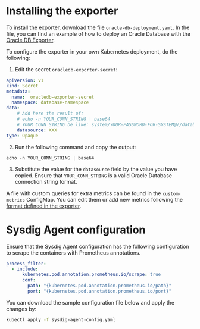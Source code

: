 # Installing the exporter
To install the exporter, download the file `oracle-db-deployment.yaml`. In the file, you can find an example of how to deploy an Oracle Database  with the [Oracle DB Exporter](https://github.com/iamseth/oracledb_exporter).

To configure the exporter in your own Kubernetes deployment, do the following:

1. Edit the secret `oracledb-exporter-secret`:
```yaml
apiVersion: v1
kind: Secret
metadata:
  name:  oracledb-exporter-secret
  namespace: database-namespace
data:
    # Add here the result of:
    # echo -n YOUR_CONN_STRING | base64
    # YOUR_CONN_STRING be like: system/YOUR-PASSWORD-FOR-SYSTEM@//database:1521/DB_SID.DB_DOMAIN
    datasource: XXX
type: Opaque
```
2. Run the following command and copy the output:
```
echo -n YOUR_CONN_STRING | base64
```

3. Substitute the value for the `datasource` field by the value you have copied. Ensure that `YOUR_CONN_STRING` is a valid Oracle Database connection string format.


A file with custom queries for extra metrics can be found in the `custom-metrics` ConfigMap. You can edit them or add new metrics following the [format defined in the exporter](https://github.com/iamseth/oracledb_exporter/blob/master/multi-metric-dual-example-labels.toml).

# Sysdig Agent configuration

Ensure that the Sysdig Agent configuration has the following configuration to scrape the containers with Prometheus annotations.
```yaml
process_filter:
  - include:
      kubernetes.pod.annotation.prometheus.io/scrape: true
      conf:
        path: "{kubernetes.pod.annotation.prometheus.io/path}"
        port: "{kubernetes.pod.annotation.prometheus.io/port}"
```

You can download the sample configuration file below and apply the changes by:
```bash
kubectl apply -f sysdig-agent-config.yaml
```
